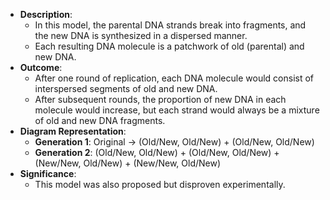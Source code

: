 - **Description**:
    - In this model, the parental DNA strands break into fragments, and the new DNA is synthesized in a dispersed manner.
    - Each resulting DNA molecule is a patchwork of old (parental) and new DNA.
- **Outcome**:
    - After one round of replication, each DNA molecule would consist of interspersed segments of old and new DNA.
    - After subsequent rounds, the proportion of new DNA in each molecule would increase, but each strand would always be a mixture of old and new DNA fragments.
- **Diagram Representation**:
    - **Generation 1**: Original → (Old/New, Old/New) + (Old/New, Old/New)
    - **Generation 2**: (Old/New, Old/New) + (Old/New, Old/New) + (New/New, Old/New) + (New/New, Old/New)
- **Significance**:
    - This model was also proposed but disproven experimentally.